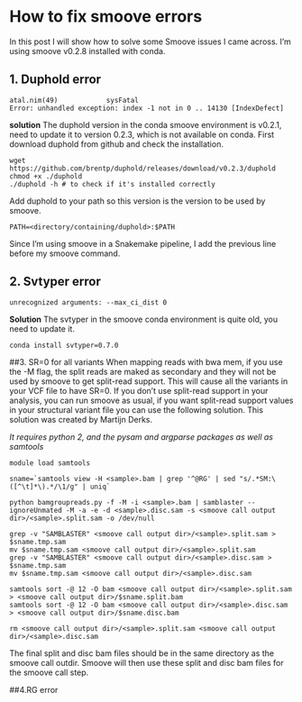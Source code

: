 # How to fix smoove errors

In this post I will show how to solve some Smoove issues I came across. I’m using smoove v0.2.8 installed with conda.

## 1. Duphold error

```
atal.nim(49)            sysFatal
Error: unhandled exception: index -1 not in 0 .. 14130 [IndexDefect]

```

**solution** The duphold version in the conda smoove environment is v0.2.1, need to update it to version 0.2.3, which is not available on conda.
First download duphold from github and check the installation.


```
wget https://github.com/brentp/duphold/releases/download/v0.2.3/duphold
chmod +x ./duphold
./duphold -h # to check if it's installed correctly

```

Add duphold to your path so this version is the version to be used by smoove.

```
PATH=<directory/containing/duphold>:$PATH

```

Since I’m using smoove in a Snakemake pipeline, I add the previous line before my smoove command.

## 2. Svtyper error

```
unrecognized arguments: --max_ci_dist 0

```

**Solution** The svtyper in the smoove conda environment is quite old, you need to update it.

```
conda install svtyper=0.7.0
```

##3. SR=0 for all variants
When mapping reads with bwa mem, if you use the -M flag, the split reads are maked as secondary and they will not be used by smoove to get split-read support. This will cause all the variants in your VCF file to have SR=0. If you don’t use split-read support in your analysis, you can run smoove as usual, if you want split-read support values in your structural variant file you can use the following solution.
This solution was created by Martijn Derks.

  *It requires python 2, and the pysam and argparse packages as well as samtools*

```
module load samtools

sname=`samtools view -H <sample>.bam | grep '^@RG' | sed "s/.*SM:\([^\t]*\).*/\1/g" | uniq`

python bamgroupreads.py -f -M -i <sample>.bam | samblaster --ignoreUnmated -M -a -e -d <sample>.disc.sam -s <smoove call output dir>/<sample>.split.sam -o /dev/null

grep -v "SAMBLASTER" <smoove call output dir>/<sample>.split.sam > $sname.tmp.sam
mv $sname.tmp.sam <smoove call output dir>/<sample>.split.sam
grep -v "SAMBLASTER" <smoove call output dir>/<sample>.disc.sam > $sname.tmp.sam
mv $sname.tmp.sam <smoove call output dir>/<sample>.disc.sam

samtools sort -@ 12 -O bam <smoove call output dir>/<sample>.split.sam > <smoove call output dir>/$sname.split.bam
samtools sort -@ 12 -O bam <smoove call output dir>/<sample>.disc.sam > <smoove call output dir>/$sname.disc.bam

rm <smoove call output dir>/<sample>.split.sam <smoove call output dir>/<sample>.disc.sam
```

The final split and disc bam files should be in the same directory as the smoove call outdir. Smoove will then use these split and disc bam files for the smoove call step.

##4.RG error

  
